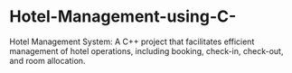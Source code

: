 # Hotel-Management-using-C-
Hotel Management System: A C++ project that facilitates efficient management of hotel operations, including booking, check-in, check-out, and room allocation.
